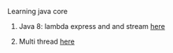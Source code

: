 Learning java core

1. Java 8: lambda express and and stream [here](https://github.com/colenhuttran/java_core_learning/tree/master/JavaCoreLearning/src/com/javalearning/java8)

2. Multi thread [here](https://github.com/colenhuttran/java_core_learning/tree/master/JavaCoreLearning/src/com/javalearning/multithread)
